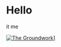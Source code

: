 # Hello

it me

[![The Groundwork](https://thegroundwork.com/img/gw.png)](http://deploygroundwork.com)]
